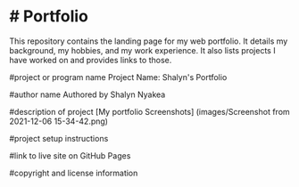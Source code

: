# # Portfolio
This repository contains the landing page for my web portfolio. It details my background, my hobbies, and my work experience. It also lists projects I have worked on and provides links to those.

#project or program name
Project Name: Shalyn's Portfolio

#author name
Authored by Shalyn Nyakea

#description of project
[My portfolio Screenshots] (images/Screenshot from 2021-12-06 15-34-42.png)

#project setup instructions

#link to live site on GitHub Pages

#copyright and license information